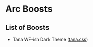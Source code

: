 # Arc Boosts

## List of Boosts
- Tana WF-ish Dark Theme ([tana.css](https://github.com/psu/arc-boosts/blob/main/tana.css))
